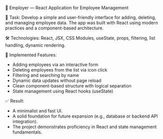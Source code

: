 👥 Employer — React Application for Employee Management

🔧 Task:
Develop a simple and user-friendly interface for adding, deleting, and managing employee data. The app was built with React using modern practices and a component-based architecture.

🛠 Technologies:
React, JSX, CSS Modules, useState, props, filtering, list handling, dynamic rendering.

📌 Implemented Features:
* Adding employees via an interactive form
* Deleting employees from the list via icon click
* Filtering and searching by name
* Dynamic data updates without page reload
* Clean component-based structure with logical separation
* State management using React hooks (useState)

✅ Result:
* A minimalist and fast UI.
* A solid foundation for future expansion (e.g., database or backend API integration).
* The project demonstrates proficiency in React and state management fundamentals.
